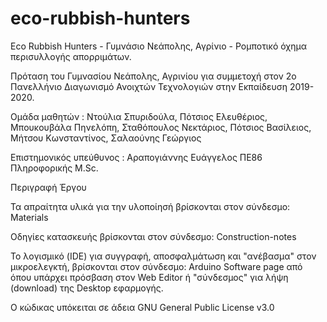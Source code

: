 # eco-rubbish-hunters
Eco Rubbish Hunters - Γυμνάσιο Νεάπολης, Αγρίνιο - Ρομποτικό όχημα περισυλλογής απορριμάτων.

Πρόταση του Γυμνασίου Νεάπολης, Αγρινίου για συμμετοχή στον 2ο Πανελλήνιο Διαγωνισμό Ανοιχτών Τεχνολογιών στην Εκπαίδευση  2019-2020.

Ομάδα μαθητών : Ντούλια Σπυριδούλα, Πότσιος Ελευθέριος, Μπουκουβάλα Πηνελόπη, Σταθόπουλος Νεκτάριος, Πότσιος Βασίλειος, Μήτσου Κωνσταντίνος, Σαλαούνης Γεώργιος  

Επιστημονικός υπεύθυνος : Αραπογιάννης Ευάγγελος ΠΕ86 Πληροφορικής M.Sc.

Περιγραφή Έργου




Τα απραίτητα υλικά για την υλοποίησή βρίσκονται στον σύνδεσμο: Materials

Οδηγίες κατασκευής βρίσκονται στον σύνδεσμο: Construction-notes

Το λογισμικό (IDE) για συγγραφή, αποσφαλμάτωση και "ανέβασμα" στον μικροελεγκτή, βρίσκονται στον σύνδεσμο: Arduino Software page από όπου υπάρχει πρόσβαση στον Web Editor ή "σύνδεσμος" για λήψη (download) της Desktop εφαρμογής.

Ο κώδικας υπόκειται σε άδεια GNU General Public License v3.0
